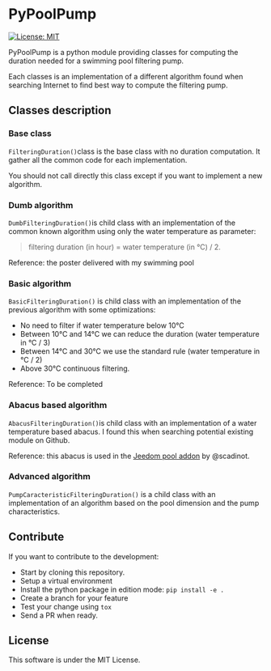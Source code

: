# PyPoolPump

[![License: MIT](https://img.shields.io/badge/License-MIT-yellow.svg)](https://opensource.org/licenses/MIT)

PyPoolPump is a python module providing classes for computing the duration needed for a swimming pool filtering pump.

Each classes is an implementation of a different algorithm found when searching Internet to find best way to compute the filtering pump.

## Classes description

### Base class

`FilteringDuration()`class is the base class with no duration computation. It gather all the common code for each implementation.

You should not call directly this class except if you want to implement a new algorithm.

### Dumb algorithm

`DumbFilteringDuration()`is child class with an implementation of the common known algorithm using only the water temperature as parameter:
> filtering duration (in hour) = water temperature (in °C) / 2.

Reference: the poster delivered with my swimming pool

### Basic algorithm

`BasicFilteringDuration()` is  child class with an implementation of the previous algorithm with some optimizations:

- No need to filter if water temperature below 10°C
- Between 10°C and 14°C we can reduce the duration (water temperature in °C / 3)
- Between 14°C and 30°C we use the standard rule (water temperature in °C / 2)
- Above 30°C continuous filtering.

Reference: To be completed

### Abacus based algorithm

`AbacusFilteringDuration()`is  child class with an implementation of a water temperature based abacus. I found this when searching potential existing module on Github.

Reference: this abacus is used in the [Jeedom pool addon](https://github.com/scadinot/pool) by @scadinot.

### Advanced algorithm

`PumpCaracteristicFilteringDuration()` is a child class with an implementation of an algorithm based on the pool dimension and the pump characteristics.

## Contribute

If you want to contribute to the development:

- Start by cloning this repository.
- Setup a virtual environment
- Install the python package in edition mode: `pip install -e .`
- Create a branch for your feature
- Test your change using `tox`
- Send a PR when ready.

## License

This software is under the MIT License.
